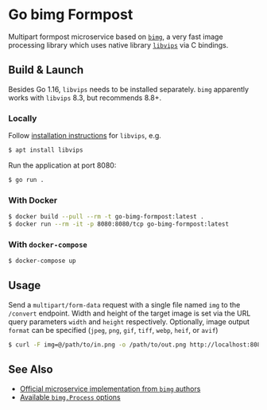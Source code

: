 # Go bimg Formpost
Multipart formpost microservice based on [`bimg`](https://github.com/h2non/bimg), a very fast image processing library which uses native library [`libvips`](https://libvips.github.io/libvips/) via C bindings.

## Build & Launch
Besides Go 1.16, `libvips` needs to be installed separately. `bimg` apparently works with `libvips` 8.3, but recommends 8.8+.

### Locally
Follow [installation instructions](https://github.com/h2non/bimg#libvips) for `libvips`, e.g.
```bash
$ apt install libvips
```
Run the application at port 8080:
```bash
$ go run .
```

### With Docker
```bash
$ docker build --pull --rm -t go-bimg-formpost:latest .
$ docker run --rm -it -p 8080:8080/tcp go-bimg-formpost:latest
```

### With `docker-compose`
```bash
$ docker-compose up
```

## Usage
Send a `multipart/form-data` request with a single file named `img` to the `/convert` endpoint. Width and height of the target image is set via the URL query parameters `width` and `height` respectively. Optionally, image output `format` can be specified (`jpeg`, `png`, `gif`, `tiff`, `webp`, `heif`, or `avif`)

```bash
$ curl -F img=@/path/to/in.png -o /path/to/out.png http://localhost:8080/convert?width=200&height=200&format=png
```

## See Also
* [Official microservice implementation from `bimg` authors](https://github.com/h2non/imaginary)
* [Available `bimg.Process` options](https://pkg.go.dev/github.com/h2non/bimg#Options)